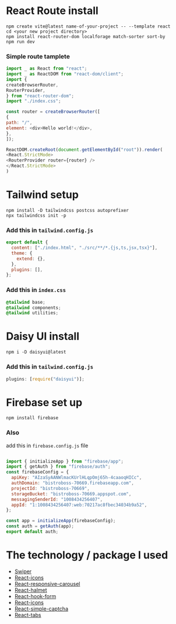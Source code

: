 # React Route install

```
npm create vite@latest name-of-your-project -- --template react
cd <your new project directory>
npm install react-router-dom localforage match-sorter sort-by
npm run dev
```

### Simple route tamplete

```javascript
import _ as React from "react";
import _ as ReactDOM from "react-dom/client";
import {
createBrowserRouter,
RouterProvider,
} from "react-router-dom";
import "./index.css";

const router = createBrowserRouter([
{
path: "/",
element: <div>Hello world!</div>,
},
]);

ReactDOM.createRoot(document.getElementById("root")).render(
<React.StrictMode>
<RouterProvider router={router} />
</React.StrictMode>
)
```

# Tailwind setup

```
npm install -D tailwindcss postcss autoprefixer
npx tailwindcss init -p
```

### Add this in `tailwind.config.js`

```javascript
export default {
  content: ["./index.html", "./src/**/*.{js,ts,jsx,tsx}"],
  theme: {
    extend: {},
  },
  plugins: [],
};
```

### Add this in `index.css`

```css
@tailwind base;
@tailwind components;
@tailwind utilities;
```

# Daisy UI install

```
npm i -D daisyui@latest
```

### Add this in `tailwind.config.js`

```javascript
plugins: [require("daisyui")];
```

# Firebase set up

```
npm install firebase
```

### Also

add this in `firebase.config.js` file

```javascript

import { initializeApp } from "firebase/app";
import { getAuth } from "firebase/auth";
const firebaseConfig = {
  apiKey: "AIzaSyAANWlmacKUrlHLqpOmj65h-4caaoqHICc",
  authDomain: "bistroboss-70669.firebaseapp.com",
  projectId: "bistroboss-70669",
  storageBucket: "bistroboss-70669.appspot.com",
  messagingSenderId: "1008434256407",
  appId: "1:1008434256407:web:70217ac8fbec34034b9a52",
};

const app = initializeApp(firebaseConfig);
const auth = getAuth(app);
export default auth;
```

# The technology / package I used

- [Swiper](https://swiperjs.com/)
- [React-icons](https://react-icons.github.io/react-icons/)
- [React-responsive-carousel](https://www.npmjs.com/package/react-responsive-carousel)
- [React-halmet](https://www.npmjs.com/package/react-helmet)
- [React-hook-form](https://react-hook-form.com/)
- [React-icons](https://www.npmjs.com/package/react-icons)
- [React-simple-captcha](https://www.npmjs.com/package/react-simple-captcha)
- [React-tabs](https://www.npmjs.com/package/react-tabs)
